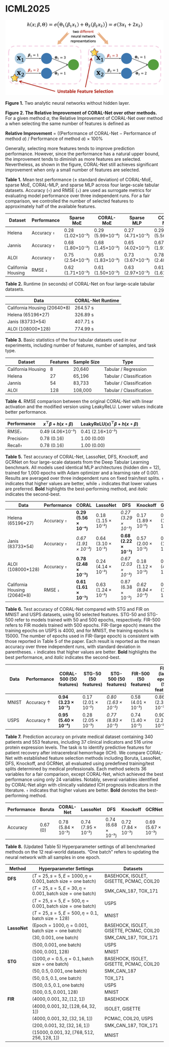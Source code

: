# ICML2025

![Two analytic neural networks without hidden layer.](identifiability.png)

**Figure 1.** Two analytic neural networks without hidden layer.



**Figure 2. The Relative Improvement of CORAL-Net over other methods.**
For a given method *a*, the Relative Improvement of CORAL-Net over method a when selecting the same number of features is defined as

**Relative Improvement** = ((Performance of CORAL-Net − Performance of method *a*) / Performance of method *a*) × 100%


Generally, selecting more features tends to improve prediction performance. However, since the performance has a natural upper bound, the improvement tends to diminish as more features are selected. Nevertheless, as shown in the figure, CORAL-Net still achieves significant improvement when only a small number of features are selected.






**Table 1.** Mean test performance (± standard deviation) of CORAL-MoE, sparse MoE, CORAL-MLP, and sparse MLP across four large-scale tabular datasets. Accuracy (`↑`) and RMSE (`↓`) are used as surrogate metrics for evaluating model performance over three independent runs. For a fair comparison, we controlled the number of selected features to approximately half of the available features.

| Dataset             | Performance | Sparse MoE           | CORAL-MoE           | Sparse MLP           | CORAL-MLP           |
|---------------------|-------------|-----------------------|----------------------|-----------------------|---------------------|
| Helena              | Accuracy `↑`  | 0.28 (1.02×10⁻³)      | 0.29 (5.99×10⁻⁴)     | 0.27 (4.71×10⁻³)      | 0.29 (5.56×10⁻⁴)    |
| Jannis              | Accuracy `↑`  | 0.68 (1.80×10⁻³)      | 0.68 (1.45×10⁻³)     | 0.65 (4.02×10⁻³)      | 0.67 (1.91×10⁻³)    |
| ALOI                | Accuracy `↑`  | 0.75 (2.54×10⁻³)      | 0.85 (1.83×10⁻³)     | 0.73 (3.67×10⁻³)      | 0.78 (2.48×10⁻³)    |
| California Housing  | RMSE `↓`      | 0.62 (1.71×10⁻³)      | 0.61 (1.50×10⁻³)     | 0.63 (2.97×10⁻³)      | 0.61 (1.61×10⁻³)    |


**Table 2.** Runtime (in seconds) of CORAL-Net on four large-scale tabular datasets.

| Data                        | CORAL-Net Runtime |
|-----------------------------|-------------------|
| California Housing (20640*8) | 264.57 s          |
| Helena (65196*27)           | 326.89 s          |
| Janis (83733*54)            | 407.71 s          |
| ALOI (108000*128)           | 774.99 s          |

**Table 3.** Basic statistics of the four tabular datasets used in our experiments, including number of features, number of samples, and task type.

| Dataset            | Features | Sample Size | Type                     |
|--------------------|----------|-------------|--------------------------|
| California Housing | 8        | 20,640      | Tabular / Regression     |
| Helena             | 27       | 65,196      | Tabular / Classification |
| Jannis             | 54       | 83,733      | Tabular / Classification |
| ALOI               | 128      | 108,000     | Tabular / Classification |

**Table 4.** RMSE comparison between the original CORAL-Net with linear activation and the modified version using LeakyReLU. Lower values indicate better performance.

|Performance|$x^\top \beta + h(x \circ \beta)$|$\text{LeakyReLU(x)}^\top \beta + h(x \circ \beta)$|
|--|--|--|
|RMSE`↓`|0.49 (4.06×10⁻³)|0.41 (2.16×10⁻³)|
|Precision`↑`|0.78 (0.16)|1.00 (0.00)|
|Recall`↑`|0.78 (0.16)|1.00 (0.00)|

**Table 5.** Test accuracy of CORAL-Net, LassoNet, DFS, Knockoff, and GCRNet on four large-scale datasets from the Deep Tabular Learning benchmark. All models used identical MLP architectures (hidden dim = 12), trained for 1,000 epochs with Adam optimizer and a learning rate of 0.001. Results are averaged over three independent runs on fixed train/test splits. `↑` indicates that higher values are better, while `↓` indicates that lower values are preferred. **Bold** highlights the best-performing method, and _italic_ indicates the second-best.

| Data | Performance | CORAL               | LassoNet            | DFS                 | Knockoff            | GCRNet              |
|------|-------------|---------------------|---------------------|---------------------|---------------------|---------------------|
| Helena (65196*27)   | Accuracy  `↑`      | **0.29 (5.56 × 10⁻⁴)**  | 0.18 (1.15 × 10⁻²)  | *0.27 (3.29 × 10⁻³)*  | 0.17 (1.89 × 10⁻²)  | 0.15 (1.41 × 10⁻³)  |
| Janis (83733*54)   | Accuracy     `↑`    | *0.67 (1.91 × 10⁻³)*  | 0.64 (3.10 × 10⁻³)  | **0.68 (2.22 × 10⁻³)**  | 0.57 (2.00 × 10⁻²)  | 0.34 (1.77 × 10⁻³)  |
| ALOI (108000*128) | Accuracy      `↑`   | **0.78 (2.48 × 10⁻³)**  | 0.24 (4.14 × 10⁻³)  | *0.67 (2.03 × 10⁻³)*  | 0.18 (1.12 × 10⁻²)  | 0.24 (4.98 × 10⁻³)  |
| California Housing (20640*8)   | RMSE  `↓`      | **0.61 (1.61 × 10⁻³)**  | 0.63 (1.24 × 10⁻²)  | 0.87 (6.38 × 10⁻²)  | *0.62 (8.94 × 10⁻³)*  | 0.65 (1.48 × 10⁻²)  |


**Table 6.** Test accuracy of CORAL-Net compared with STG and FIR on MNIST and USPS datasets, using 50 selected features. STG-50 and STG-500 refer to models trained with 50 and 500 epochs, respectively. FIR-500 refers to FIR models trained with 500 epochs. FIR-(large epoch) means the training epochs on USPS is 4000, and for MNIST, the training epochs is 15000. The number of epochs used in FIR-(large epoch) is consistent with those reported in Table 5 of the paper.  Each result is reported as the mean accuracy over three independent runs, with standard deviation in parentheses. `↑` indicates that higher values are better. **Bold** highlights the best performance, and _italic_ indicates the second-best.

| Data  | Performance | CORAL-500 (50 features) | STG-50 (50 features) | STG-500 (50 features) | FIR-500 (50 features) | FIR-(large epoch) (50 features) |
|-------|-------------|--------------------------|------------------------|-------------------------|------------------------|---------------------------|
| MNIST | Accuracy ↑   | **0.94 (3.23 × 10⁻³)**   | 0.17 (2.01 × 10⁻²)     | _0.80 (1.63 × 10⁻²)_    | 0.58 (4.01 × 10⁻³)     | 0.86 (2.35 × 10⁻³)        |
| USPS  | Accuracy ↑   | **0.95 (5.40 × 10⁻⁴)**   | 0.28 (2.05 × 10⁻³)     | _0.77 (8.93 × 10⁻³)_    | 0.74 (1.40 × 10⁻²)     | 0.90 (2.23 × 10⁻²)        |

**Table 7.** Prediction accuracy on private medical dataset containing 340 patients and 553 features, including 37 clinical indicators and 516 urine protein expression levels. The task is to identify predictive features for patient recovery after intracerebral hemorrhage (ICH). We compare CORAL-Net with established feature selection methods including Boruta, LassoNet, DFS, Knockoff, and GCRNet, all evaluated using predefined training/test splits determined by medical professionals. Each method selects 36 variables for a fair comparison, except CORAL-Net, which achieved the best performance using only 24 variables. Notably, several variables identified by CORAL-Net align with clinically validated ICH prognosis indicators in the literature. `↑` indicates that higher values are better. **Bold** denotes the best-performing method.

| Performance | Boruta | CORAL-Net | LassoNet | DFS   | Knockoff | GCRNet |
|-------------|--------|-----------|----------|-------|----------|--------|
| Accuracy    | 0.67 (0) | 0.78 (5.84 × 10⁻³) | 0.74 (7.95 × 10⁻²) | 0.74 (6.68 × 10⁻³) | 0.72 (7.84 × 10⁻³) | 0.69 (5.67 × 10⁻³) |

**Table 8.** (Updated Table 5) Hyperparameter settings of all benchmarked methods on the 12 real-world datasets. “One batch” refers to updating the neural network with all samples in one epoch.

| Method     | Hyperparameter Settings                                                                 | Datasets                                               |
|------------|-------------------------------------------------------------------------------------------|--------------------------------------------------------|
| **DFS**    | $(T=25, s=5, E=1000, \eta=0.001, \text{batch size} = \text{one batch})$                  | BASEHOCK, ISOLET, GISETTE, PCMAC, COIL20              |
|            | $(T=25, s=5, E=30, \eta=0.001, \text{batch size} = \text{one batch})$                    | SMK_CAN_187, TOX_171                                   |
|            | $(T=25, s=5, E=500, \eta=0.001, \text{batch size} = \text{one batch})$                   | USPS                                                   |
|            | $(T=25, s=5, E=500, \eta=0.1, \text{batch size} = 128)$                                  | MNIST                                                  |
| **LassoNet** | $(\text{Epoch}=1000, \eta=0.001, \text{batch size} = \text{one batch})$               | BASEHOCK, ISOLET, GISETTE, PCMAC, COIL20              |
|            | $(30, 0.001, \text{one batch})$                                                          | SMK_CAN_187, TOX_171                                   |
|            | $(500, 0.001, \text{one batch})$                                                         | USPS                                                   |
|            | $(500, 0.001, 128)$                                                                      | MNIST                                                  |
| **STG**     | $(1000, \sigma=0.5, \eta=0.1, \text{batch size} = \text{one batch})$                    | BASEHOCK, ISOLET, GISETTE, PCMAC, COIL20              |
|            | $(50, 0.5, 0.001, \text{one batch})$                                                     | SMK_CAN_187                                            |
|            | $(50, 0.5, 0.1, \text{one batch})$                                                       | TOX_171                                                |
|            | $(500, 0.5, 0.1, \text{one batch})$                                                       | USPS                                                   |
|            | $(500, 0.5, 0.001, 128)$                                                                  | MNIST                                                  |
| **FIR**     | $(4000, 0.001, 32, [12, 1])$                                                             | BASEHOCK                                               |
|            | $(4000, 0.001, 32, [128, 64, 32, 1])$                                                    | ISOLET, GISETTE                                        |
|            | $(4000, 0.001, 32, [32, 16, 1])$                                                         | PCMAC, COIL20, USPS                                    |
|            | $(200, 0.001, 32, [32, 16, 1])$                                                          | SMK_CAN_187, TOX_171                                   |
|            | $(15000, 0.001, 32, [768, 512, 256, 128, 1])$                                            | MNIST                                                  |

